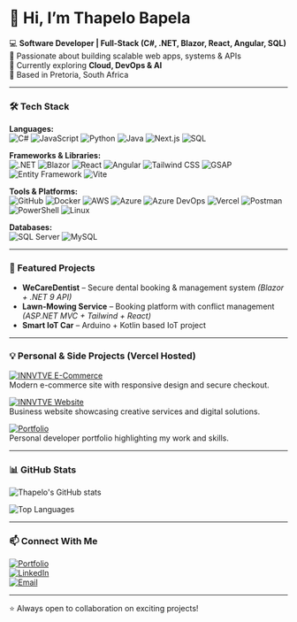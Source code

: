 # 👋 Hi, I’m Thapelo Bapela  

💻 **Software Developer | Full-Stack (C#, .NET, Blazor, React, Angular, SQL)**  
🚀 Passionate about building scalable web apps, systems & APIs  
🌱 Currently exploring **Cloud, DevOps & AI**  
📍 Based in Pretoria, South Africa  

---

### 🛠️ Tech Stack  

**Languages:**  
![C#](https://img.shields.io/badge/C%23-239120?style=for-the-badge&logo=c-sharp&logoColor=white)
![JavaScript](https://img.shields.io/badge/JavaScript-F7DF1E?style=for-the-badge&logo=javascript&logoColor=black)
![Python](https://img.shields.io/badge/Python-3776AB?style=for-the-badge&logo=python&logoColor=white)
![Java](https://img.shields.io/badge/Java-007396?style=for-the-badge&logo=java&logoColor=white)
![Next.js](https://img.shields.io/badge/Next.js-000000?style=for-the-badge&logo=next.js&logoColor=white)
![SQL](https://img.shields.io/badge/SQL-00758F?style=for-the-badge&logo=mysql&logoColor=white)

**Frameworks & Libraries:**  
![.NET](https://img.shields.io/badge/.NET-512BD4?style=for-the-badge&logo=.net&logoColor=white)
![Blazor](https://img.shields.io/badge/Blazor-512BD4?style=for-the-badge&logo=blazor&logoColor=white)
![React](https://img.shields.io/badge/React-20232A?style=for-the-badge&logo=react&logoColor=61DAFB)
![Angular](https://img.shields.io/badge/Angular-DD0031?style=for-the-badge&logo=angular&logoColor=white)
![Tailwind CSS](https://img.shields.io/badge/Tailwind_CSS-06B6D4?style=for-the-badge&logo=tailwind-css&logoColor=white)
![GSAP](https://img.shields.io/badge/GSAP-88CE02?style=for-the-badge&logo=greensock&logoColor=white)
![Entity Framework](https://img.shields.io/badge/Entity_Framework-512BD4?style=for-the-badge&logo=dotnet&logoColor=white)
![Vite](https://img.shields.io/badge/Vite-C13584?style=for-the-badge&logo=vite&logoColor=white)

**Tools & Platforms:**  
![GitHub](https://img.shields.io/badge/GitHub-181717?style=for-the-badge&logo=github&logoColor=white)
![Docker](https://img.shields.io/badge/Docker-2496ED?style=for-the-badge&logo=docker&logoColor=white)
![AWS](https://img.shields.io/badge/AWS-232F3E?style=for-the-badge&logo=amazon-aws&logoColor=white)
![Azure](https://img.shields.io/badge/Azure-0089D6?style=for-the-badge&logo=microsoft-azure&logoColor=white)
![Azure DevOps](https://img.shields.io/badge/Azure_DevOps-0078D7?style=for-the-badge&logo=azure-devops&logoColor=white)
![Vercel](https://img.shields.io/badge/Vercel-000000?style=for-the-badge&logo=vercel&logoColor=white)
![Postman](https://img.shields.io/badge/Postman-FF6C37?style=for-the-badge&logo=postman&logoColor=white)
![PowerShell](https://img.shields.io/badge/PowerShell-5391FE?style=for-the-badge&logo=powershell&logoColor=white)
![Linux](https://img.shields.io/badge/Linux-FCC624?style=for-the-badge&logo=linux&logoColor=black)

**Databases:**  
![SQL Server](https://img.shields.io/badge/SQL_Server-CC2927?style=for-the-badge&logo=microsoft-sql-server&logoColor=white)
![MySQL](https://img.shields.io/badge/MySQL-00758F?style=for-the-badge&logo=mysql&logoColor=white)

---

### 🌟 Featured Projects  
- **WeCareDentist** – Secure dental booking & management system *(Blazor + .NET 9 API)*  
- **Lawn-Mowing Service** – Booking platform with conflict management *(ASP.NET MVC + Tailwind + React)*  
- **Smart IoT Car** – Arduino + Kotlin based IoT project  

---

### 💡 Personal & Side Projects (Vercel Hosted)  

[![INNVTVE E-Commerce](https://img.shields.io/badge/INNVTVE_E-Commerce-00CFFF?style=for-the-badge&logo=vercel&logoColor=white)](https://innvtve-studio-tawny.vercel.app/)  
Modern e-commerce site with responsive design and secure checkout.  

[![INNVTVE Website](https://img.shields.io/badge/INNVTVE_Website-FF4C00?style=for-the-badge&logo=vercel&logoColor=white)](https://innvtve.vercel.app/)  
Business website showcasing creative services and digital solutions.  

[![Portfolio](https://img.shields.io/badge/Portfolio-00C851?style=for-the-badge&logo=vercel&logoColor=white)](https://thapelobapela.vercel.app)  
Personal developer portfolio highlighting my work and skills.  

---

### 📊 GitHub Stats  
![Thapelo's GitHub stats](https://github-readme-stats.vercel.app/api?username=thapelobaps&show_icons=true&theme=radical)  

![Top Languages](https://github-readme-stats.vercel.app/api/top-langs/?username=thapelobaps&layout=compact&theme=radical)  

---

### 📫 Connect With Me  
[![Portfolio](https://img.shields.io/badge/Portfolio-007BFF?style=for-the-badge&logo=Google-Chrome&logoColor=white)](https://thapelobapela.vercel.app)  
[![LinkedIn](https://img.shields.io/badge/LinkedIn-0A66C2?style=for-the-badge&logo=linkedin&logoColor=white)](https://www.linkedin.com/in/thapelo-bapela-859a5471/)  
[![Email](https://img.shields.io/badge/Email-D14836?style=for-the-badge&logo=gmail&logoColor=white)](mailto:thapelobaps@gmail.com)  

---

⭐️ Always open to collaboration on exciting projects!
